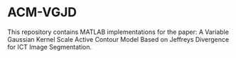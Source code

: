 # ACM-VGJD
This repository contains MATLAB implementations for the paper: A Variable Gaussian Kernel Scale Active Contour Model Based on Jeffreys Divergence for ICT Image Segmentation.

